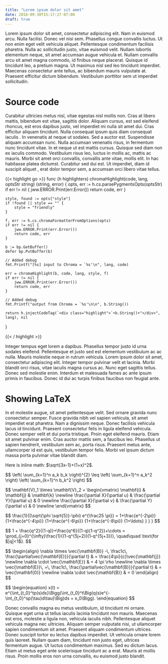 ```yaml
---
title: "Lorem ipsum dolor sit amet"
date: 2018-09-30T15:17:27-07:00
draft: true
---
```


Lorem ipsum dolor sit amet, consectetur adipiscing elit. Nam in euismod arcu.
Nulla facilisi. Donec vel nisi sem. Phasellus congue convallis luctus. Ut non
enim eget velit vehicula aliquet. Pellentesque condimentum facilisis pharetra.
Nulla ac sollicitudin justo, vitae euismod velit. Nullam lobortis elementum
neque, sit amet accumsan augue vehicula et. Nullam convallis arcu sit amet
magna commodo, id finibus neque placerat. Quisque id tincidunt leo, a pretium
magna. Ut maximus nisl sed leo tincidunt imperdiet. Maecenas consectetur ante
tellus, ac bibendum mauris vulputate at. Praesent efficitur dictum bibendum.
Vestibulum porttitor sem ut imperdiet sollicitudin.

Source code
===========

Curabitur ultricies metus nisl, vitae egestas nisl mollis non. Cras at libero
mattis, bibendum est vitae, sagittis dolor. Aliquam cursus, est sed eleifend
rhoncus, est eros dapibus justo, vel imperdiet mi nulla sit amet dui. Cras
efficitur aliquam tincidunt. Nulla consequat ipsum quis diam consequat iaculis
. In venenatis at neque ut sodales. Sed a auctor est. Suspendisse aliquam
accumsan nunc. Nulla accumsan venenatis risus, in fermentum nunc tincidunt
vitae. In et neque ut est mattis cursus. Quisque sed diam non ex iaculis
commodo. Vestibulum risus leo, luctus in mollis ac, mattis ac mauris. Morbi
sit amet orci convallis, convallis ante vitae, mollis elit. In hac habitasse
platea dictumst. Curabitur sed dui est. Ut imperdiet, diam id suscipit aliquet
, erat dolor tempor sem, a accumsan orci libero vitae tellus.

{{< highlight go >}}
func (h highlighters) chromaHighlight(code, lang, optsStr string) (string, error) {
	opts, err := h.cs.parsePygmentsOpts(optsStr)
	if err != nil {
		jww.ERROR.Print(err.Error())
		return code, err
	}

	style, found := opts["style"]
	if !found || style == "" {
		style = "friendly"
	}

	f, err := h.cs.chromaFormatterFromOptions(opts)
	if err != nil {
		jww.ERROR.Print(err.Error())
		return code, err
	}

	b := bp.GetBuffer()
	defer bp.PutBuffer(b)

	// Added debug
	fmt.Printf("[%s] input to Chroma = `%s'\n", lang, code)
	
	err = chromaHighlight(b, code, lang, style, f)
	if err != nil {
		jww.ERROR.Print(err.Error())
		return code, err
	}

	// Added debug
	fmt.Printf("output from Chroma = `%s'\n\n", b.String())

	return h.injectCodeTag(`<div class="highlight">`+b.String()+"</div>", lang), nil
}

{{< / highlight >}}

Integer tempus eget lorem a dapibus. Phasellus tempor justo id urna sodales
eleifend. Pellentesque et justo sed est elementum vestibulum ac ac nulla.
Mauris molestie neque in rutrum vehicula. Lorem ipsum dolor sit amet,
consectetur adipiscing elit. Integer tempor pulvinar velit et lacinia. Morbi
blandit orci risus, vitae iaculis magna cursus ac. Nunc eget sagittis tellus.
Donec sed molestie enim. Interdum et malesuada fames ac ante ipsum primis in
faucibus. Donec id dui ac turpis finibus faucibus non feugiat ante.


Showing LaTeX
=============

In et molestie augue, sit amet pellentesque velit. Sed ornare gravida nunc
consectetur semper. Fusce gravida nibh vel sapien vehicula, sit amet imperdiet
erat pharetra. Nam a dignissim neque. Donec facilisis vehicula lacus id
tincidunt. Praesent consectetur felis in ligula eleifend vehicula. Donec
semper velit et dui porta tristique. Proin eget eleifend mauris. Etiam sit
amet pulvinar enim. Cras auctor mattis sem, a faucibus leo. Phasellus ut
sapien hendrerit, vestibulum sem ac, porta risus. Praesent metus ante,
ullamcorper id est quis, vestibulum tempor felis. Morbi vel ipsum dictum massa
porta pulvinar vitae blandit diam.

Here is inline math: $\sqrt{3x-1}+(1+x)^2$.

<p>$$
\left( \sum_{k=1}^n a_k b_k \right)^{2} \leq
 \left( \sum_{k=1}^n a_k^2 \right) \left( \sum_{k=1}^n b_k^2 \right)
$$</p>

<p>$$
\mathbf{V}_1 \times \mathbf{V}_2 =
   \begin{vmatrix}
    \mathbf{i} &amp; \mathbf{j} &amp; \mathbf{k} \newline
    \frac{\partial X}{\partial u} &amp; \frac{\partial Y}{\partial u} &amp; 0 \newline
    \frac{\partial X}{\partial v} &amp; \frac{\partial Y}{\partial v} &amp; 0 \newline
   \end{vmatrix}
$$</p>

<p>$$
\frac{1}{(\sqrt{\phi \sqrt{5}}-\phi) e^{\frac25 \pi}} =
     1+\frac{e^{-2\pi}} {1+\frac{e^{-4\pi}} {1+\frac{e^{-6\pi}}
      {1+\frac{e^{-8\pi}} {1+\ldots} } } }
$$</p>

<p>$$
1 +  \frac{q^2}{(1-q)}+\frac{q^6}{(1-q)(1-q^2)}+\cdots =
    \prod_{j=0}^{\infty}\frac{1}{(1-q^{5j+2})(1-q^{5j+3})},
     \quad\quad \text{for $|q|&lt;1$}.
$$</p>

<p>$$
\begin{align}
  \nabla \times \vec{\mathbf{B}} -\, \frac1c\, \frac{\partial\vec{\mathbf{E}}}{\partial t} &amp; = \frac{4\pi}{c}\vec{\mathbf{j}} \newline
  \nabla \cdot \vec{\mathbf{E}} &amp; = 4 \pi \rho \newline
  \nabla \times \vec{\mathbf{E}}\, +\, \frac1c\, \frac{\partial\vec{\mathbf{B}}}{\partial t} &amp; = \vec{\mathbf{0}} \newline
  \nabla \cdot \vec{\mathbf{B}} &amp; = 0
\end{align}
$$</p>

<p>$$
\begin{equation}
x(t) = e^{\int_{t_0}^tp(s)ds}\Bigg(\int_{t_0}^t\Big(q(s)e^{-\int_{t_0}^sp(\tau)d\tau}\Big)ds + x_0\Bigg).
\end{equation}
$$</p>

Donec convallis magna eu metus vestibulum, id tincidunt mi ornare. Quisque
eget urna ut tellus iaculis lacinia tincidunt non mauris. Maecenas est eros,
molestie a ligula non, vehicula iaculis nibh. Pellentesque aliquet vehicula
magna nec ultricies. Aliquam semper vulputate nisi, ut ullamcorper sapien
condimentum sit amet. Praesent aliquam condimentum ultrices. Donec suscipit
tortor eu lectus dapibus imperdiet. Ut vehicula ornare lorem quis laoreet.
Nullam quam diam, tincidunt non justo eget, ultrices fermentum augue. Ut
luctus condimentum maximus. Sed eu dictum lacus. Etiam ut metus eget ante
scelerisque tincidunt ac a erat. Mauris at mollis risus. Proin mollis eros non
urna convallis, eu euismod justo blandit.
